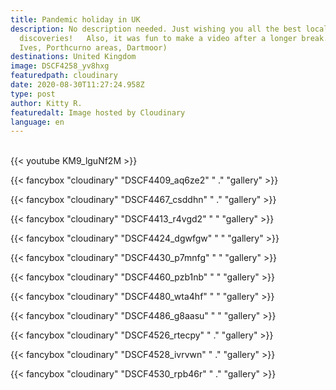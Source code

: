 ```yaml
---
title: Pandemic holiday in UK
description: No description needed. Just wishing you all the best local
  discoveries!   Also, it was fun to make a video after a longer break.   (St.
  Ives, Porthcurno areas, Dartmoor)
destinations: United Kingdom
image: DSCF4258_yv8hxg
featuredpath: cloudinary
date: 2020-08-30T11:27:24.958Z
type: post
author: Kitty R.
featuredalt: Image hosted by Cloudinary
language: en
---
```

<br>{{< youtube KM9_lguNf2M >}}</br>

{{< fancybox "cloudinary" "DSCF4409_aq6ze2" "   ." "gallery" >}}

{{< fancybox "cloudinary" "DSCF4467_csddhn" "   ." "gallery" >}}

{{< fancybox "cloudinary" "DSCF4413_r4vgd2" " " "gallery" >}}

{{< fancybox "cloudinary" "DSCF4424_dgwfgw" " " "gallery" >}}

{{< fancybox "cloudinary" "DSCF4430_p7mnfg" " " "gallery" >}}

{{< fancybox "cloudinary" "DSCF4460_pzb1nb" " " "gallery" >}}

{{< fancybox "cloudinary" "DSCF4480_wta4hf" " " "gallery" >}}

{{< fancybox "cloudinary" "DSCF4486_g8aasu" " " "gallery" >}}

{{< fancybox "cloudinary" "DSCF4526_rtecpy" " ." "gallery" >}}

{{< fancybox "cloudinary" "DSCF4528_ivrvwn" " ." "gallery" >}}

{{< fancybox "cloudinary" "DSCF4530_rpb46r" " ." "gallery" >}}